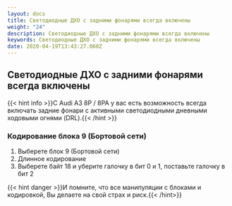 ```yaml
---
layout: docs
title: Светодиодные ДХО с задними фонарями всегда включены
weight: "24"
description: Светодиодные ДХО с задними фонарями всегда включены
keywords: Светодиодные ДХО с задними фонарями всегда включены
date: 2020-04-19T13:43:27.060Z
---
```

## Светодиодные ДХО с задними фонарями всегда включены

{{< hint info >}}С Audi A3 8P / 8PA у вас есть возможность всегда включать задние фонари с активными светодиодными дневными ходовыми огнями (DRL).{{< /hint >}}


### **Кодирование блока 9 (Бортовой сети)**

1. Выберете блок 9 (Бортовой сети)
2. Длинное кодирование
3. Выберете байт 18 и уберите галочку в бит 0 и 1, поставьте галочку в бит 2

{{< hint danger >}}И помните, что все манипуляции с блоками и кодировкой, Вы делаете на свой страх и риск.{{< /hint>}}
